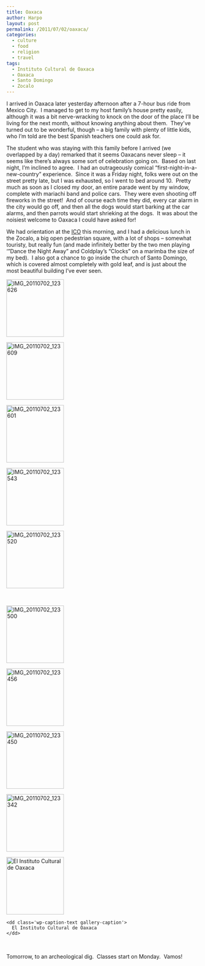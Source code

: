 ```yaml
---
title: Oaxaca
author: Harpo
layout: post
permalink: /2011/07/02/oaxaca/
categories:
  - culture
  - food
  - religion
  - travel
tags:
  - Instituto Cultural de Oaxaca
  - Oaxaca
  - Santo Domingo
  - Zocalo
---
```

I arrived in Oaxaca later yesterday afternoon after a 7-hour bus ride from Mexico City.  I managed to get to my host family&#8217;s house pretty easily, although it was a bit nerve-wracking to knock on the door of the place I&#8217;ll be living for the next month, without knowing anything about them.  They&#8217;ve turned out to be wonderful, though &#8211; a big family with plenty of little kids, who I&#8217;m told are the best Spanish teachers one could ask for.

The student who was staying with this family before I arrived (we overlapped by a day) remarked that it seems Oaxacans never sleep &#8211; it seems like there&#8217;s always some sort of celebration going on.  Based on last night, I&#8217;m inclined to agree.  I had an outrageously comical &#8220;first-night-in-a-new-country&#8221; experience.  Since it was a Friday night, folks were out on the street pretty late, but I was exhausted, so I went to bed around 10.  Pretty much as soon as I closed my door, an entire parade went by my window, complete with mariachi band and police cars.  They were even shooting off fireworks in the street!  And of course each time they did, every car alarm in the city would go off, and then all the dogs would start barking at the car alarms, and then parrots would start shrieking at the dogs.  It was about the noisiest welcome to Oaxaca I could have asked for!

We had orientation at the <a href="http://icomexico.com" target="_blank">ICO</a> this morning, and I had a delicious lunch in the Zocalo, a big open pedestrian square, with a lot of shops &#8211; somewhat touristy, but really fun (and made infinitely better by the two men playing &#8216;&#8221;Dance the Night Away&#8221; and Coldplay&#8217;s &#8220;Clocks&#8221; on a marimba the size of my bed).  I also got a chance to go inside the church of Santo Domingo, which is covered almost completely with gold leaf, and is just about the most beautiful building I&#8217;ve ever seen. <div id='gallery-7' class='gallery galleryid-2124 gallery-columns-5 gallery-size-thumbnail'>
  <dl class='gallery-item'>
    <dt class='gallery-icon portrait'>
      <a href='http://harpojaeger.com/wp-content/uploads/2011/07/IMG_20110702_123626.jpg'><img width="150" height="150" src="http://harpojaeger.com/wp-content/uploads/2011/07/IMG_20110702_123626-150x150.jpg" class="attachment-thumbnail" alt="IMG_20110702_123626" /></a>
    </dt>
  </dl>
  
  <dl class='gallery-item'>
    <dt class='gallery-icon portrait'>
      <a href='http://harpojaeger.com/wp-content/uploads/2011/07/IMG_20110702_123609.jpg'><img width="150" height="150" src="http://harpojaeger.com/wp-content/uploads/2011/07/IMG_20110702_123609-150x150.jpg" class="attachment-thumbnail" alt="IMG_20110702_123609" /></a>
    </dt>
  </dl>
  
  <dl class='gallery-item'>
    <dt class='gallery-icon portrait'>
      <a href='http://harpojaeger.com/wp-content/uploads/2011/07/IMG_20110702_123601.jpg'><img width="150" height="150" src="http://harpojaeger.com/wp-content/uploads/2011/07/IMG_20110702_123601-150x150.jpg" class="attachment-thumbnail" alt="IMG_20110702_123601" /></a>
    </dt>
  </dl>
  
  <dl class='gallery-item'>
    <dt class='gallery-icon portrait'>
      <a href='http://harpojaeger.com/wp-content/uploads/2011/07/IMG_20110702_123543.jpg'><img width="150" height="150" src="http://harpojaeger.com/wp-content/uploads/2011/07/IMG_20110702_123543-150x150.jpg" class="attachment-thumbnail" alt="IMG_20110702_123543" /></a>
    </dt>
  </dl>
  
  <dl class='gallery-item'>
    <dt class='gallery-icon portrait'>
      <a href='http://harpojaeger.com/wp-content/uploads/2011/07/IMG_20110702_123520.jpg'><img width="150" height="150" src="http://harpojaeger.com/wp-content/uploads/2011/07/IMG_20110702_123520-150x150.jpg" class="attachment-thumbnail" alt="IMG_20110702_123520" /></a>
    </dt>
  </dl>
  
  <br style="clear: both" /><dl class='gallery-item'>
    <dt class='gallery-icon landscape'>
      <a href='http://harpojaeger.com/wp-content/uploads/2011/07/IMG_20110702_123500.jpg'><img width="150" height="150" src="http://harpojaeger.com/wp-content/uploads/2011/07/IMG_20110702_123500-150x150.jpg" class="attachment-thumbnail" alt="IMG_20110702_123500" /></a>
    </dt>
  </dl>
  
  <dl class='gallery-item'>
    <dt class='gallery-icon landscape'>
      <a href='http://harpojaeger.com/wp-content/uploads/2011/07/IMG_20110702_123456.jpg'><img width="150" height="150" src="http://harpojaeger.com/wp-content/uploads/2011/07/IMG_20110702_123456-150x150.jpg" class="attachment-thumbnail" alt="IMG_20110702_123456" /></a>
    </dt>
  </dl>
  
  <dl class='gallery-item'>
    <dt class='gallery-icon portrait'>
      <a href='http://harpojaeger.com/wp-content/uploads/2011/07/IMG_20110702_123450.jpg'><img width="150" height="150" src="http://harpojaeger.com/wp-content/uploads/2011/07/IMG_20110702_123450-150x150.jpg" class="attachment-thumbnail" alt="IMG_20110702_123450" /></a>
    </dt>
  </dl>
  
  <dl class='gallery-item'>
    <dt class='gallery-icon portrait'>
      <a href='http://harpojaeger.com/wp-content/uploads/2011/07/IMG_20110702_123342.jpg'><img width="150" height="150" src="http://harpojaeger.com/wp-content/uploads/2011/07/IMG_20110702_123342-150x150.jpg" class="attachment-thumbnail" alt="IMG_20110702_123342" /></a>
    </dt>
  </dl>
  
  <dl class='gallery-item'>
    <dt class='gallery-icon landscape'>
      <a href='http://harpojaeger.com/wp-content/uploads/2011/07/IMG_20110702_114619.jpg'><img width="150" height="150" src="http://harpojaeger.com/wp-content/uploads/2011/07/IMG_20110702_114619-150x150.jpg" class="attachment-thumbnail" alt="El Instituto Cultural de Oaxaca" /></a>
    </dt>
    
    <dd class='wp-caption-text gallery-caption'>
      El Instituto Cultural de Oaxaca
    </dd>
  </dl>
  
  <br style="clear: both" />
</div>

Tomorrow, to an archeological dig.  Classes start on Monday.  Vamos!